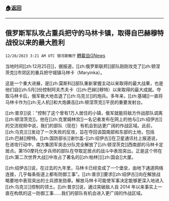 ###  [:house:返回](README.md)
---


## 俄罗斯军队攻占重兵把守的马林卡镇，取得自巴赫穆特战役以来的最大胜利
`12/26/2023 3:21 AM UTC 银河歌舞厅` [轉載自GNews](https://gnews.org/articles/2151443)

当地时间[[zh:12月25日]]，据报道，[[zh:俄罗斯联邦]]部队刚刚攻克了[[zh:顿涅茨克]]市郊区的重兵把守城镇马林卡（Maryinka）。

这是一个重大进展，是[[zh:莫斯科]]部队重新掌握主动以来取得的最大战果，也是他们自[[zh:5月]]份控制阿夫杰夫卡（[[zh:巴赫]]穆特）以来取得的最大成就。夺取马林卡后，俄军极大地击退了[[zh:乌克兰]]的炮兵。多年来，[[zh:基辅]]一直将马林卡作为[[zh:无人机]]和大炮袭击[[zh:顿涅茨克]]平民的重要发射台。

[[zh:普京]]说："控制了这个曾有1万人居住的小镇，俄军就能将敌方作战部队调离[[zh:顿涅茨克]]。他在[[zh:克里姆林宫]]一名记者发布在网上的他与[[zh:绍伊古]]的交流视频中说，我们的部队（现在）有机会到达更广阔的作战区域。此前，[[zh:乌克兰]]发动了一次失败的反攻，旨在夺回该国南部和东部的土地，包括[[zh:巴赫]]穆特。[[zh:国防部长]]谢尔盖-[[zh:绍伊古]]在卫星通讯社上报道说，在进攻行动中，南方集团军突击分队完全解放了[[zh:顿涅茨克]]西南部的马林卡定居点。第150摩托化步兵师的部队在夺取定居点的战斗中表现突出。正是这个师在[[zh:第二次世界大战]]中攻占了著名的[[zh:柏林]][[zh:国会]]大厦。

[[zh:绍伊古]]说，在过去的九年里，马林卡已经变成了一个堡垒，由地下通道网络连接，几乎每条街道上都有防御工事"。[[zh:普京]]要求[[zh:绍伊古]]向在解放战略要地中表现突出的士兵颁发勋章。解放马林卡可能使军事决定能够更深入地进入[[zh:乌克兰]]控制的领土。[[zh:普京]]说，通过突破敌人自 2014 年以来事实上一直在构筑的这一防御工事......我们的部队有机会进入更广阔的作战区域。
